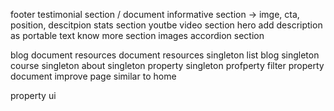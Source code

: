 footer
testimonial section / document
informative section -> imge, cta, position, descitpion
stats section
youtbe video section
hero add description as portable text
know more section images
accordion section

blog document
resources document
resources singleton
list blog singleton
course singleton
about singleton
property singleton
profperty filter
property document
improve page similar to home

property ui
